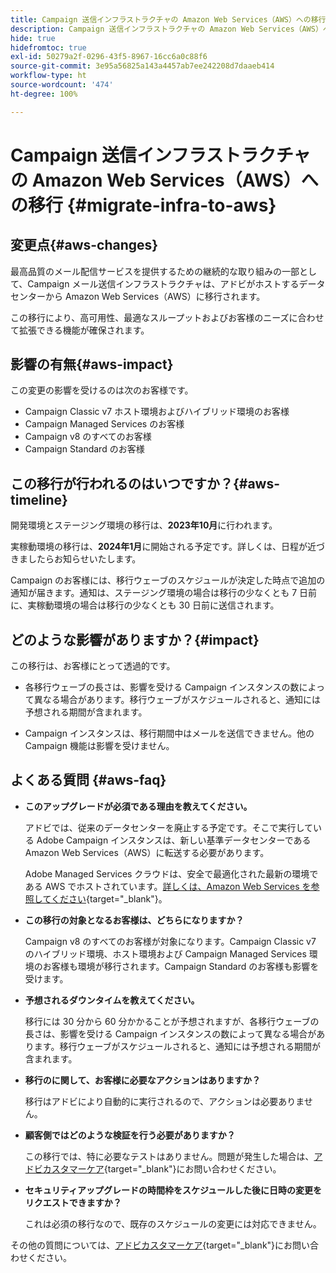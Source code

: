 ```yaml
---
title: Campaign 送信インフラストラクチャの Amazon Web Services（AWS）への移行
description: Campaign 送信インフラストラクチャの Amazon Web Services（AWS）への移行
hide: true
hidefromtoc: true
exl-id: 50279a2f-0296-43f5-8967-16cc6a0c88f6
source-git-commit: 3e95a56825a143a4457ab7ee242208d7daaeb414
workflow-type: ht
source-wordcount: '474'
ht-degree: 100%

---
```


# Campaign 送信インフラストラクチャの Amazon Web Services（AWS）への移行 {#migrate-infra-to-aws}

## 変更点{#aws-changes}

最高品質のメール配信サービスを提供するための継続的な取り組みの一部として、Campaign メール送信インフラストラクチャは、アドビがホストするデータセンターから Amazon Web Services（AWS）に移行されます。

この移行により、高可用性、最適なスループットおよびお客様のニーズに合わせて拡張できる機能が確保されます。

## 影響の有無{#aws-impact}

この変更の影響を受けるのは次のお客様です。

* Campaign Classic v7 ホスト環境およびハイブリッド環境のお客様
* Campaign Managed Services のお客様
* Campaign v8 のすべてのお客様
* Campaign Standard のお客様

## この移行が行われるのはいつですか？{#aws-timeline}

開発環境とステージング環境の移行は、**2023年10月**&#x200B;に行われます。

実稼動環境の移行は、**2024年1月**&#x200B;に開始される予定です。詳しくは、日程が近づきましたらお知らせいたします。

Campaign のお客様には、移行ウェーブのスケジュールが決定した時点で追加の通知が届きます。通知は、ステージング環境の場合は移行の少なくとも 7 日前に、実稼動環境の場合は移行の少なくとも 30 日前に送信されます。

## どのような影響がありますか？{#impact}

この移行は、お客様にとって透過的です。

* 各移行ウェーブの長さは、影響を受ける Campaign インスタンスの数によって異なる場合があります。移行ウェーブがスケジュールされると、通知には予想される期間が含まれます。

* Campaign インスタンスは、移行期間中はメールを送信できません。他の Campaign 機能は影響を受けません。


## よくある質問 {#aws-faq}

* **このアップグレードが必須である理由を教えてください。**

  アドビでは、従来のデータセンターを廃止する予定です。そこで実行している Adobe Campaign インスタンスは、新しい基準データセンターである Amazon Web Services（AWS）に転送する必要があります。

  Adobe Managed Services クラウドは、安全で最適化された最新の環境である AWS でホストされています。[詳しくは、Amazon Web Services を参照してください](https://aws.amazon.com/application-hosting/benefits/){target="_blank"}。

* **この移行の対象となるお客様は、どちらになりますか？**

  Campaign v8 のすべてのお客様が対象になります。Campaign Classic v7 のハイブリッド環境、ホスト環境および Campaign Managed Services 環境のお客様も環境が移行されます。Campaign Standard のお客様も影響を受けます。

* **予想されるダウンタイムを教えてください。**

  移行には 30 分から 60 分かかることが予想されますが、各移行ウェーブの長さは、影響を受ける Campaign インスタンスの数によって異なる場合があります。移行ウェーブがスケジュールされると、通知には予想される期間が含まれます。

* **移行のに関して、お客様に必要なアクションはありますか？**

  移行はアドビにより自動的に実行されるので、アクションは必要ありません。

* **顧客側ではどのような検証を行う必要がありますか？**

  この移行では、特に必要なテストはありません。問題が発生した場合は、[アドビカスタマーケア](https://experienceleague.adobe.com/?support-solution=Campaign&amp;lang=ja#support){target="_blank"}にお問い合わせください。


* **セキュリティアップグレードの時間枠をスケジュールした後に日時の変更をリクエストできますか？**

  これは必須の移行なので、既存のスケジュールの変更には対応できません。

その他の質問については、[アドビカスタマーケア](https://experienceleague.adobe.com/?support-solution=Campaign&amp;lang=ja#support){target="_blank"}にお問い合わせください。
